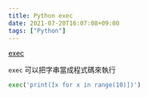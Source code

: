 ```yaml
---
title: Python exec
date: 2021-07-20T16:07:08+09:00
tags: ["Python"]
---
```

[exec](https://docs.python.org/3/library/functions.html#exec)

`exec` 可以把字串當成程式碼來執行

```python
exec('print([x for x in range(10)])')
```
